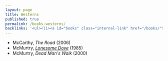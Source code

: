 ```yaml
---
layout: page
title: Westerns
published: true
permalink: /books-westerns/
backlinks: '<ul><li><a id="books" class="internal-link" href="/books/">Books</a></li></ul>'
---
```


* McCarthy, _The Road_ (2006) 
* McMurtry, _<a id="mcmurtry-lonesome-dove" class="internal-link" href="/mcmurtry-lonesome-dove/">Lonesome Dove</a>_ (1985) 
* McMurtry, _Dead Man's Walk_ (2000) 
